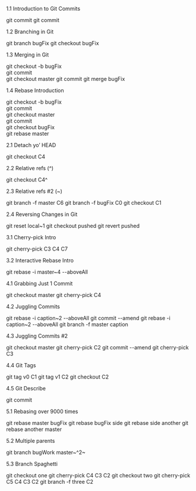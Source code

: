1.1 Introduction to Git Commits

git commit
git commit

1.2 Branching in Git

git branch bugFix
git checkout bugFix

1.3 Merging in Git

git checkout -b bugFix    
git commit  
git checkout master
git commit
git merge bugFix

1.4  Rebase Introduction

git checkout -b bugFix    
git commit    
git checkout master    
git commit    
git checkout bugFix    
git rebase master

2.1 Detach yo’ HEAD

git checkout C4

2.2 Relative refs (^)

git checkout C4^

2.3 Relative refs #2 (~)

git branch -f master C6
git branch -f bugFix C0
git checkout C1

2.4 Reversing Changes in Git

git reset local~1
git checkout pushed
git revert pushed

3.1 Cherry-pick Intro

git cherry-pick C3 C4 C7

3.2 Interactive Rebase Intro

git rebase -i master~4 --aboveAll

4.1 Grabbing Just 1 Commit

git checkout master
git cherry-pick C4

4.2 Juggling Commits

git rebase -i caption~2 --aboveAll
git commit --amend
git rebase -i caption~2 --aboveAll
git branch -f master caption

4.3 Juggling Commits #2

git checkout master
git cherry-pick C2
git commit --amend
git cherry-pick C3

4.4 Git Tags

git tag v0 C1
git tag v1 C2
git checkout C2

4.5 Git Describe

git commit

5.1 Rebasing over 9000 times

git rebase master bugFix
git rebase bugFix side
git rebase side another
git rebase another master

5.2 Multiple parents

git branch bugWork master~^2~

5.3 Branch Spaghetti

git checkout one
git cherry-pick C4 C3 C2
git checkout two
git cherry-pick C5 C4 C3 C2
git branch -f three C2
